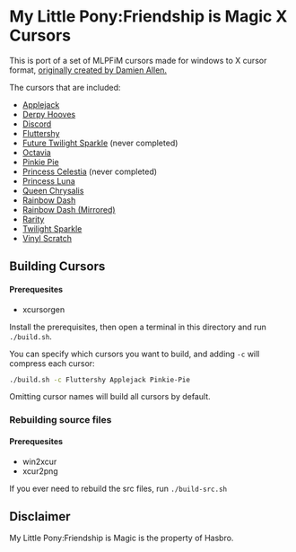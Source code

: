 # My Little Pony:Friendship is Magic X Cursors

This is port of a set of MLPFiM cursors made for windows to X cursor format, [originally created by Damien Allen.](https://www.deviantart.com/sullindir)

The cursors that are included:

- [Applejack](https://www.deviantart.com/sullindir/art/Applejack-Cursor-Set-278956284)
- [Derpy Hooves](https://www.deviantart.com/sullindir/art/Ditzy-Doo-Cursor-Set-268731618)
- [Discord](https://www.deviantart.com/sullindir/art/Discord-Cursor-Set-330885490)
- [Fluttershy](https://www.deviantart.com/sullindir/art/Fluttershy-Cursor-Set-267274999)
- [Future Twilight Sparkle](https://www.deviantart.com/sullindir/art/Future-Twilight-Cursor-291054631) (never completed)
- [Octavia](https://www.deviantart.com/sullindir/art/Octavia-Cursor-Set-319260648)
- [Pinkie Pie](https://www.deviantart.com/sullindir/art/Pinkie-Pie-Cursor-Set-263252229)
- [Princess Celestia](https://www.deviantart.com/sullindir/art/Princess-Celestia-Cursor-Normal-Select-275519944) (never completed)
- [Princess Luna](https://www.deviantart.com/sullindir/art/Princess-Luna-Cursor-Set-321959433)
- [Queen Chrysalis](https://www.deviantart.com/sullindir/art/Queen-Chrysalis-Cursor-Set-328648816)
- [Rainbow Dash](https://www.deviantart.com/sullindir/art/Rainbow-Dash-Cursor-Set-Standard-Orientation-287789499)
- [Rainbow Dash (Mirrored)](https://www.deviantart.com/sullindir/art/Rainbow-Dash-Cursor-Set-276556370)
- [Rarity](https://www.deviantart.com/sullindir/art/Rarity-Cursor-Set-272432611)
- [Twilight Sparkle](https://www.deviantart.com/sullindir/art/Twilight-Sparkle-Cursor-Set-269952089)
- [Vinyl Scratch](https://www.deviantart.com/sullindir/art/Vinyl-Scratch-Cursor-Set-304965988)

## Building Cursors

#### Prerequesites

- xcursorgen

Install the prerequisites, then open a terminal in this directory and run `./build.sh`.

You can specify which cursors you want to build, and adding `-c` will compress each cursor:

```bash
./build.sh -c Fluttershy Applejack Pinkie-Pie
```

Omitting cursor names will build all cursors by default.

### Rebuilding source files

#### Prerequesites

- win2xcur
- xcur2png

If you ever need to rebuild the src files, run `./build-src.sh`

## Disclaimer

My Little Pony:Friendship is Magic is the property of Hasbro.
